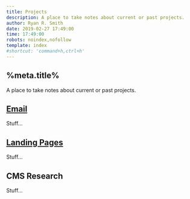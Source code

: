```yaml
---
title: Projects
description: A place to take notes about current or past projects.
author: Ryan R. Smith
date: 2019-02-27 17:49:00
time: 17:49:00
robots: noindex,nofollow
template: index
#shortcut: 'command+h,ctrl+h'
---
```


## %meta.title%
A place to take notes about current or past projects.

## [Email](/projects/email "Email project notes")
Stuff...

## [Landing Pages](/projects/landing "Landing Page project notes")
Stuff...

## CMS Research
Stuff...

